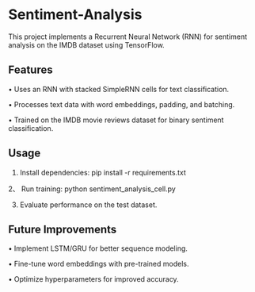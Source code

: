 # Sentiment-Analysis

This project implements a Recurrent Neural Network (RNN) for sentiment analysis on the IMDB dataset using TensorFlow.

## Features

• Uses an RNN with stacked SimpleRNN cells for text classification.

• Processes text data with word embeddings, padding, and batching.

• Trained on the IMDB movie reviews dataset for binary sentiment classification.

## Usage

1. Install dependencies: pip install -r requirements.txt

2、 Run training: python sentiment_analysis_cell.py

3. Evaluate performance on the test dataset.

## Future Improvements

• Implement LSTM/GRU for better sequence modeling.

• Fine-tune word embeddings with pre-trained models.

• Optimize hyperparameters for improved accuracy.
